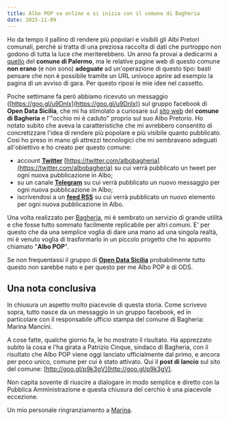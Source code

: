 ```yaml
---
title: Albo POP va online e si inizia con il comune di Bagheria
date: 2015-11-09
---
```


Ho da tempo il pallino di rendere più popolari e visibili gli Albi Pretori comunali, perché si tratta di una preziosa raccolta di dati che purtroppo non godono di tutta la luce che meriterebbero. Un anno fa provai a dedicarmi a [quello](http://albopretorio.comune.palermo.it/albopretorio/jsp/home.jsp?modo=info&info=servizi.jsp&ARECOD=70&SERCOD=-1&sportello=albopretorio) del **comune di Palermo**, ma le relative pagine web di questo comune **non erano** (e non sono) **adeguate** ad un'operazione di questo tipo: basti pensare che non è possibile tramite un URL univoco aprire ad esempio la pagina di un avviso di gara. Per questo riposi le mie idee nel cassetto.

Poche settimane fa però abbiamo ricevuto un messaggio ([https://goo.gl/u9Dnlx](https://goo.gl/u9Dnlx)) sul gruppo facebook di **Open Data Sicilia**, che mi ha stimolato a curiosare sul [sito web](http://comune.bagheria.pa.it/) del **comune di Bagheria** e l'"occhio mi è caduto" proprio sul suo Albo Pretorio. Ho notato subito che aveva la caratteristiche che mi avrebbero consentito di concretizzare l'idea di rendere più popolare e più visibile quanto pubblicato. 
Così ho preso in mano gli attrezzi tecnologici che mi sembravano adeguati all'obiettivo e ho creato per questo comune:

* account **[Twitter](https://twitter.com/albobagheria)** [https://twitter.com/albobagheria](https://twitter.com/albobagheria)  su cui verrà pubblicato un tweet per ogni nuova pubblicazione in Albo;
* su un canale **[Telegram](https://telegram.me/albopretoriobagheria)**  su cui verrà pubblicato un nuovo messaggio per ogni nuova pubblicazione in Albo;
* iscrivendosi a un **[feed RSS](http://feeds.feedburner.com/BagheriaAlboPretorio)** su cui verrà pubblicato un nuovo elemento per ogni nuova pubblicazione in Albo.

Una volta realizzato per [Bagheria](/albo-pop/comune/bagheria), mi è sembrato un servizio di grande utilità e che fosse tutto sommato facilmente replicabile per altri comuni. E' per questo che da una semplice voglia di dare una mano ad una singola realtà, mi è venuto voglia di trasformarlo in un piccolo progetto che ho appunto chiamato "**Albo POP**".

Se non frequentassi il gruppo di **[Open Data Sicilia](http://opendatasicilia.it/)** probabilmente tutto questo non sarebbe nato e per questo per me Albo POP è di ODS.

## Una nota conclusiva

In chiusura un aspetto molto piacevole di questa storia. Come scrivevo sopra, tutto nasce da un messaggio in un gruppo facebook, ed in particolare con il responsabile ufficio stampa del comune di Bagheria: Marina Mancini. 

A cose fatte, qualche giorno fa, le ho mostrato il risultato. Ha apprezzato subito la cosa e l'ha girata a Patrizio Cinque, sindaco di Bagheria, con il risultato che Albo POP viene oggi lanciato ufficialmente dal primo, e ancora per poco unico, comune per cui è stato attivato. Qui il **post di lancio** sul sito del comune: [http://goo.gl/p9k3gV](http://goo.gl/p9k3gV).

Non capita sovente di riuscire a dialogare in modo semplice e diretto con la Pubblica Amministrazione e questa chiusura del cerchio è una piacevole eccezione.

Un mio personale ringranziamento a [Marina](https://twitter.com/marinamancin).